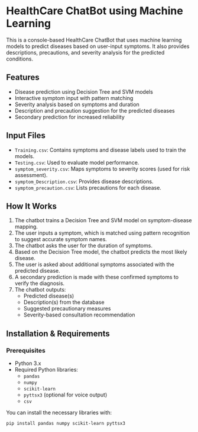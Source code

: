 # HealthCare ChatBot using Machine Learning

This is a console-based HealthCare ChatBot that uses machine learning models to predict diseases based on user-input symptoms. It also provides descriptions, precautions, and severity analysis for the predicted conditions.

## Features

- Disease prediction using Decision Tree and SVM models
- Interactive symptom input with pattern matching
- Severity analysis based on symptoms and duration
- Description and precaution suggestion for the predicted diseases
- Secondary prediction for increased reliability



## Input Files

- `Training.csv`: Contains symptoms and disease labels used to train the models.
- `Testing.csv`: Used to evaluate model performance.
- `symptom_severity.csv`: Maps symptoms to severity scores (used for risk assessment).
- `symptom_Description.csv`: Provides disease descriptions.
- `symptom_precaution.csv`: Lists precautions for each disease.

## How It Works

1. The chatbot trains a Decision Tree and SVM model on symptom-disease mapping.
2. The user inputs a symptom, which is matched using pattern recognition to suggest accurate symptom names.
3. The chatbot asks the user for the duration of symptoms.
4. Based on the Decision Tree model, the chatbot predicts the most likely disease.
5. The user is asked about additional symptoms associated with the predicted disease.
6. A secondary prediction is made with these confirmed symptoms to verify the diagnosis.
7. The chatbot outputs:
   - Predicted disease(s)
   - Description(s) from the database
   - Suggested precautionary measures
   - Severity-based consultation recommendation

## Installation & Requirements

### Prerequisites

- Python 3.x
- Required Python libraries:
  - `pandas`
  - `numpy`
  - `scikit-learn`
  - `pyttsx3` (optional for voice output)
  - `csv`

You can install the necessary libraries with:

```bash
pip install pandas numpy scikit-learn pyttsx3
